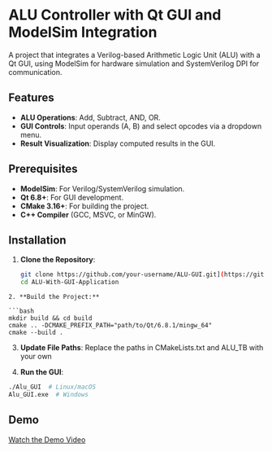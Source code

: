 
# ALU Controller with Qt GUI and ModelSim Integration

A project that integrates a Verilog-based Arithmetic Logic Unit (ALU) with a Qt GUI, using ModelSim for hardware simulation and SystemVerilog DPI for communication.

## Features
- **ALU Operations**: Add, Subtract, AND, OR.
- **GUI Controls**: Input operands (A, B) and select opcodes via a dropdown menu.
- **Result Visualization**: Display computed results in the GUI.

## Prerequisites
- **ModelSim**: For Verilog/SystemVerilog simulation.
- **Qt 6.8+**: For GUI development.
- **CMake 3.16+**: For building the project.
- **C++ Compiler** (GCC, MSVC, or MinGW).

## Installation
1. **Clone the Repository**:
   ```bash
   git clone https://github.com/your-username/ALU-GUI.git](https://github.com/youssef47048/ALU-With-GUI-Application.git
   cd ALU-With-GUI-Application
```
2. **Build the Project:**

```bash
mkdir build && cd build
cmake .. -DCMAKE_PREFIX_PATH="path/to/Qt/6.8.1/mingw_64"
cmake --build .
```

3. **Update File Paths**:
Replace the paths in CMakeLists.txt and ALU_TB with your own

4. **Run the GUI**:
```bash
./Alu_GUI  # Linux/macOS
Alu_GUI.exe  # Windows
```

## **Demo**
[Watch the Demo Video](https://youssef47048.github.io/ALU-With-GUI-Application/)





